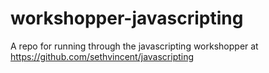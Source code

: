 # workshopper-javascripting
A repo for running through the javascripting workshopper at https://github.com/sethvincent/javascripting
